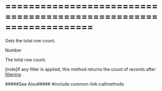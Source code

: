 ===================================================================
===================================================================

<!--shortDescription-->
Gets the total row count.
<!--/shortDescription-->

<!--returnType-->Number<!--/returnType-->
<!--returnDescription-->
The total row count.
<!--/returnDescription-->

<!--fullDescription-->
[note]If any filter is applied, this method returns the count of records after [filtering](/Documentation/Guide/Widgets/DataGrid/Filtering_and_Searching/).

#####See Also#####
#include common-link-callmethods
<!--/fullDescription-->